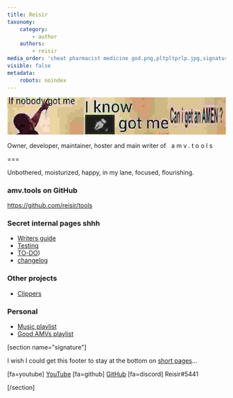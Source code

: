 ```yaml
---
title: Reisir
taxonomy:
    category:
        - author
    authors:
        - reisir
media_order: 'cheat pharmacist medicine god.png,pltpltprlp.jpg,signature.jpg'
visible: false
metadata:
    robots: noindex
---
```


![](signature.jpg)

Owner, developer, maintainer, hoster and main writer of <span style="letter-spacing: 4px; padding: 0 .5rem; ">amv.tools</span>

===

Unbothered, moisturized, happy, in my lane, focused, flourishing.

### amv.tools on GitHub

https://github.com/reisir/tools

### Secret internal pages shhh

* [Writers guide](/writers-guide)
* [Testing](/testing)
* [TO-DO](/todo))
* [changelog](/changelog)

### Other projects

* [Clippers](https://clippers.amv.tools/)

### Personal

* [Music playlist](https://www.youtube.com/playlist?list=PLw7nHTB6FiG8TAMELwKsBIYgkUguU00OA)
* [Good AMVs playlist](https://www.youtube.com/playlist?list=PLw7nHTB6FiG9FtVNTn-2TubI2KfjHk4RM)

[section name="signature"]

I wish I could get this footer to stay at the bottom on [short pages](/vegas-pro)...

[fa=youtube] [YouTube](https://www.youtube.com/@Reseptivaras) [fa=github] [GitHub](https://github.com/reisir) [fa=discord] Reisir#5441

[/section]